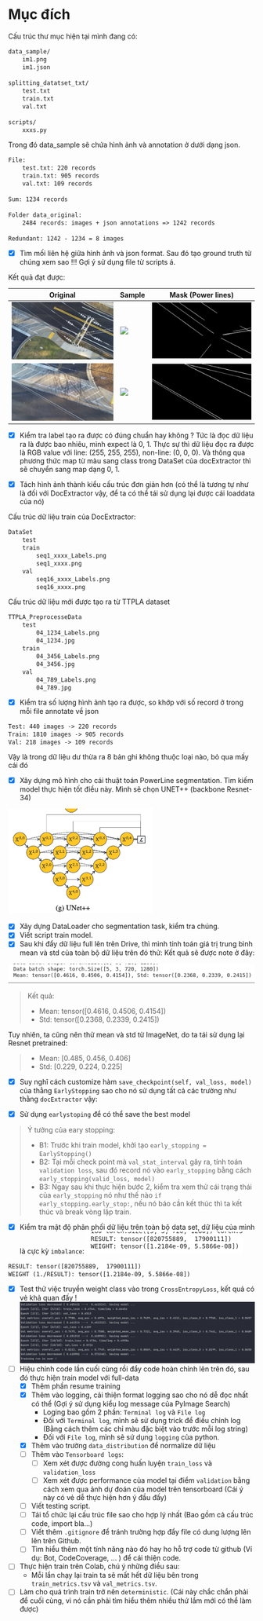 # Mục đích

Cấu trúc thư mục hiện tại mình đang có: 

```text
data_sample/
    im1.png
    im1.json

splitting_datatset_txt/
    test.txt 
    train.txt
    val.txt

scripts/
    xxxs.py
```

Trong đó data_sample sẽ chứa hình ảnh và annotation ở dưới dạng json. 

```text
File: 
    test.txt: 220 records
    train.txt: 905 records
    val.txt: 109 records 

Sum: 1234 records

Folder data_original:
    2484 records: images + json annotations => 1242 records

Redundant: 1242 - 1234 = 8 images
```



- [x] Tìm mối liên hệ giữa hình ảnh và json format. Sau đó tạo ground truth từ chúng xem sao !!! Gợi ý sử dụng file từ scripts á. 

Kết quả đạt được: 

| Original                                        | Sample                                                     | Mask (Power lines)                                        | 
|-------------------------------------------------|------------------------------------------------------------|-----------------------------------------------------------|
| ![](./TTPLA_Processing/data_sample/04_585.jpg)  | ![](./TTPLA_Processing/processing_code/04_585_Sample.png)  | ![](./TTPLA_Processing/processing_code/04_585_Label.png)  | 
| ![](./TTPLA_Processing/data_sample/04_2220.jpg) | ![](./TTPLA_Processing/processing_code/04_2220_Sample.png) | ![](./TTPLA_Processing/processing_code/04_2220_Label.png) |

- [x] Kiểm tra label tạo ra được có đúng chuẩn hay không ? Tức là đọc dữ liệu ra là được bao nhiêu, mình expect là 0, 1. Thực sự thì dữ liệu đọc ra được
là RGB value với line: (255, 255, 255), non-line: (0, 0, 0). Và thông qua phương thức map từ màu sang class trong DataSet của docExtractor thì sẽ chuyển sang
map dạng 0, 1. 

- [x] Tách hình ảnh thành kiểu cấu trúc đơn giản hơn (có thể là tương tự như là đối với DocExtractor vậy, để ta có thể tái sử dụng lại được cái loaddata của nó)


Cấu trúc dữ liệu train của DocExtractor: 

```text
DataSet
    test   
    train 
        seq1_xxxx_Labels.png
        seq1_xxxx.png
    val
        seq16_xxxx_Labels.png
        seq16_xxxx.png
```

Cấu trúc dữ liệu mới được tạo ra từ TTPLA dataset
```text
TTPLA_PreprocesseData
    test 
        04_1234_Labels.png
        04_1234.jpg
    train 
        04_3456_Labels.png
        04_3456.jpg
    val
        04_789_Labels.png
        04_789.jpg
```

- [x] Kiểm tra số lượng hình ảnh tạo ra được, so khớp với số record ở trong mỗi file annotate về json
```text
Test: 440 images -> 220 records
Train: 1810 images -> 905 records
Val: 218 images -> 109 records
```

Vậy là trong dữ liệu dư thừa ra 8 bản ghi không thuộc loại nào, bỏ qua mấy cái đó 

- [x] Xây dựng mô hình cho cái thuật toán PowerLine segmentation. Tìm kiếm model thực hiện tốt điều này. Mình sẽ chọn 
UNET++ (backbone Resnet-34) 

![img.png](docs/images/img.png)

- [x] Xây dựng DataLoader cho segmentation task, kiểm tra chúng.
- [x] Viết script train model.
- [x] Sau khi đẩy dữ liệu full lên trên Drive, thì mình tính toán giá trị trung bình mean và std của toàn bộ dữ liệu trên đó thử:
Kết quả sẽ được note ở đây: 

![img_1.png](docs/images/img_1.png)

> Kết quả: 
> * Mean: tensor([0.4616, 0.4506, 0.4154]) 
> * Std: tensor([0.2368, 0.2339, 0.2415])

Tuy nhiên, ta cũng nên thử mean và std từ ImageNet, do ta tái sử dụng lại Resnet pretrained: 
> * Mean: [0.485, 0.456, 0.406]
> * Std: [0.229, 0.224, 0.225]

- [x] Suy nghĩ cách customize hàm `save_checkpoint(self, val_loss, model)` của thằng `EarlyStopping` sao cho nó sử dụng tất 
cả các trường như thằng `docExtractor` vậy:

- [x] Sử dụng `earlystoping` để có thể save the best model

> Ý tưởng của eary stopping: 
> 
> * B1: Trước khi train model, khởi tạo `early_stopping = EarlyStopping()`
> * B2: Tại mỗi check point mà `val_stat_interval` gây ra, tính toán `validation loss`, sau đó record nó vào `early_stopping` bằng cách `early_stopping(valid_loss, model)`
> * B3: Ngay sau khi thực hiện bước 2, kiểm tra xem thử cái trạng thái của `early_stopping` nó như thế nào `if early_stopping.early_stop:`, nếu 
> nó báo cần kết thúc thì ta kết thúc và break vòng lặp train.

- [x] Kiểm tra mật độ phân phối dữ liệu trên toàn bộ data set, dữ liệu của mình là cực kỳ `imbalance`: 
![img_2.png](docs/images/img_2.png)
```text
RESULT: tensor([820755889,  17900111])
WEIGHT (1./RESULT): tensor([1.2184e-09, 5.5866e-08]) 
```
- [x] Test thử việc truyền weight class vào trong `CrossEntropyLoss`, kết quả có vẻ khả quan đấy !
![img_3.png](docs/images/img_3.png)
- [ ] Hiệu chỉnh code lần cuối cùng rồi đẩy code hoàn chỉnh lên trên đó, sau đó thực hiện train model với full-data
  - [x] Thêm phần resume training 
  - [x] Thêm vào logging, cải thiện format logging sao cho nó dễ đọc nhất có thể (Gợi ý sử dụng kiểu log message của PyImage Search)
    - Loging bao gồm 2 phần: `Terminal log` và `File log` 
    - Đối với `Terminal log`, mình sẽ sử dụng trick để điều chỉnh log (Bằng cách thêm các chỉ màu đặc biệt vào trước mỗi log string)
    - Đối với `File log`, mình sẽ sứ dụng `logging` của python. 
  - [x] Thêm vào trường `data_distribution` để normalize dữ liệu
  - [ ] Thêm vào `Tensorboard logs`: 
    - [ ] Xem xét được đường cong huấn luyện `train_loss` và `validation_loss`
    - [ ] Xem xét được performance của model tại điểm `validation` bằng cách xem qua ảnh dự đoán của model trên tensorboard (Cái ý này có vẻ dễ thực hiện hơn ý đầu đấy)
  - [ ] Viết testing script.
  - [ ] Tái tổ chức lại cấu trúc file sao cho hợp lý nhất (Bao gồm cả cấu trúc code, import bla...)
  - [ ] Viết thêm `.gitignore` để tránh trường hợp đẩy file có dung lượng lên lên trên Github. 
  - [ ] Tìm hiểu thêm một tính năng nào đó hay ho hỗ trợ code từ github (Ví dụ: Bot, CodeCoverage, ... ) để cái thiện code.
- [ ] Thực hiện train trên Colab, chú ý những điều sau:
  - Mỗi lần chạy lại train ta sẽ mất hết dữ liệu bên trong `train_metrics.tsv` và `val_metrics.tsv`.
- [ ] Làm cho quá trình train trở nên `deterministic`. (Cái này chắc chắn phải để cuối cùng, vì nó cần phải tìm hiểu thêm 
nhiều thứ lắm mới có thể làm được)